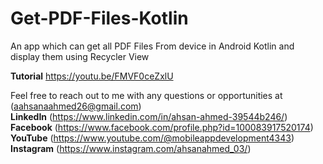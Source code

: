 # Get-PDF-Files-Kotlin
An app which can get all PDF Files From device in Android Kotlin and display them using Recycler View

**Tutorial** https://youtu.be/FMVF0ceZxlU

Feel free to reach out to me with any questions or opportunities at (aahsanaahmed26@gmail.com)  
**LinkedIn** (https://www.linkedin.com/in/ahsan-ahmed-39544b246/)  
**Facebook** (https://www.facebook.com/profile.php?id=100083917520174)  
**YouTube** (https://www.youtube.com/@mobileappdevelopment4343)  
**Instagram** (https://www.instagram.com/ahsanahmed_03/)

